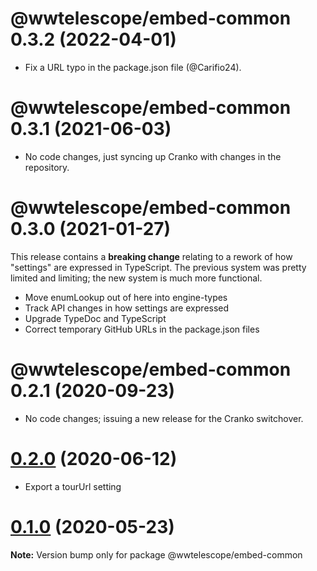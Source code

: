 # @wwtelescope/embed-common 0.3.2 (2022-04-01)

- Fix a URL typo in the package.json file (@Carifio24).


# @wwtelescope/embed-common 0.3.1 (2021-06-03)

- No code changes, just syncing up Cranko with changes in the repository.


# @wwtelescope/embed-common 0.3.0 (2021-01-27)

This release contains a **breaking change** relating to a rework of how
"settings" are expressed in TypeScript. The previous system was pretty limited
and limiting; the new system is much more functional.

- Move enumLookup out of here into engine-types
- Track API changes in how settings are expressed
- Upgrade TypeDoc and TypeScript
- Correct temporary GitHub URLs in the package.json files


# @wwtelescope/embed-common 0.2.1 (2020-09-23)

- No code changes; issuing a new release for the Cranko switchover.


# [0.2.0](https://github.com/pkgw/wwt-webgl-engine/compare/@wwtelescope/embed-common@0.2.0-beta.0...@wwtelescope/embed-common@0.2.0) (2020-06-12)

- Export a tourUrl setting


# [0.1.0](https://github.com/pkgw/wwt-webgl-engine/compare/@wwtelescope/embed-common@0.1.0-beta.0...@wwtelescope/embed-common@0.1.0) (2020-05-23)

**Note:** Version bump only for package @wwtelescope/embed-common
